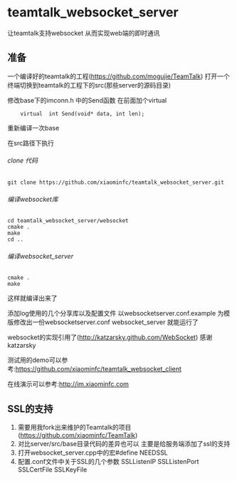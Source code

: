# teamtalk_websocket_server

让teamtalk支持websocket 从而实现web端的即时通讯

## 准备
一个编译好的teamtalk的工程(https://github.com/mogujie/TeamTalk)
打开一个终端切换到teamtalk的工程下的src(那些server的源码目录)

修改base下的imconn.h 中的Send函数 在前面加个virtual 
``````
	virtual  int Send(void* data, int len);

``````
重新编译一次base

在src路径下执行

###### clone 代码

``````
git clone https://github.com/xiaominfc/teamtalk_websocket_server.git
``````

###### 编译websocket库
``````
cd teamtalk_websocket_server/websocket
cmake .
make
cd ..
``````

###### 编译websocket_server
``````
cmake .
make
``````

这样就编译出来了

添加log使用的几个分享库以及配置文件 
以websocketserver.conf.example 为模版修改出一份websocketserver.conf
websocket_server 就能运行了

websocket的实现引用了(http://katzarsky.github.com/WebSocket)
感谢katzarsky

测试用的demo可以参考:https://github.com/xiaominfc/teamtalk_websocket_client

在线演示可以参考:http://im.xiaominfc.com



## SSL的支持 

1. 需要用我fork出来维护的Teamtalk的项目(https://github.com/xiaominfc/TeamTalk)
2. 对比server/src/base目录代码的差异也可以 主要是给服务端添加了ssl的支持
3. 打开websocket_server.cpp中的宏#define NEEDSSL 
4. 配置.conf文件中关于SSL的几个参数 SSLListenIP SSLListenPort SSLCertFile SSLKeyFile
